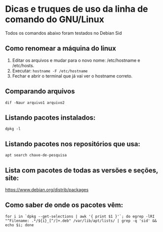 # Dicas e truques de uso da linha de comando do GNU/Linux 

Todos os comandos abaixo foram testados no Debian Sid

## Como renomear a máquina do linux

1. Editar os arquivos e mudar para o novo nome: /etc/hostname e /etc/hosts.
2. Executar: `hostname -F /etc/hostname`
3. Fechar e abrir o terminal que já vai ver o hostname correto.

## Comparando arquivos

`dif -Naur arquivo1 arquivo2`

## Listando pacotes instalados:

`dpkg -l`

## Listando pacotes nos repositórios que usa:

`apt search chave-de-pesquisa`

## Lista com pacotes de todas as versões e seções, site:
https://www.debian.org/distrib/packages


## Como saber de onde os pacotes vêm:
```
for i in `dpkg --get-selections | awk '{ print $1 }'`; do egrep -lRI "^Filename: .*/${i}_[^/]+.deb" /var/lib/apt/lists/ | grep -q 'sid' && echo $i; done
```
